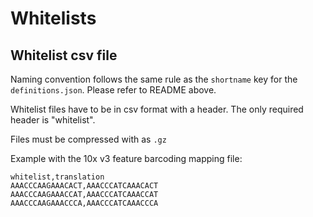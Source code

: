 # Whitelists

## Whitelist csv file

Naming convention follows the same rule as the `shortname` key for the `definitions.json`. Please refer to README above.

Whitelist files have to be in csv format with a header. The only required header is "whitelist".

Files must be compressed with as `.gz`

Example with the 10x v3 feature barcoding mapping file:

```
whitelist,translation
AAACCCAAGAAACACT,AAACCCATCAAACACT
AAACCCAAGAAACCAT,AAACCCATCAAACCAT
AAACCCAAGAAACCCA,AAACCCATCAAACCCA
```
